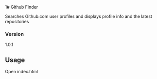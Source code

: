 1# Github Finder

Searches Github.com user profiles and displays profile info and the latest repositories

### Version
1.0.1

## Usage

Open index.html
